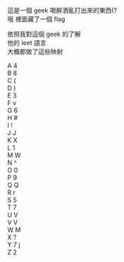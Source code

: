 這是一個 geek 喝醉酒亂打出來的東西(?    
哦 裡面藏了一個 flag    

依照我對這個 geek 的了解    
他的 leet 語言    
大概都做了這些映射    

A 4    
B 8    
C (    
D )    
E 3    
F v    
G 6    
H #    
I !    
J J    
K X    
L 1    
M W    
N ^    
O 0    
P 9    
Q Q    
R r    
S 5    
T 7    
U V    
V V    
W M    
X ?    
Y 7 j    
Z 2    
